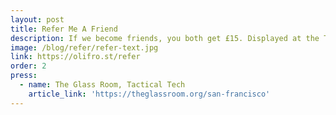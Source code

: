```yaml
---
layout: post
title: Refer Me A Friend
description: If we become friends, you both get £15. Displayed at the Tactical Tech exhibit in San Fran.
image: /blog/refer/refer-text.jpg
link: https://olifro.st/refer
order: 2
press:
  - name: The Glass Room, Tactical Tech
    article_link: 'https://theglassroom.org/san-francisco'
---
```

